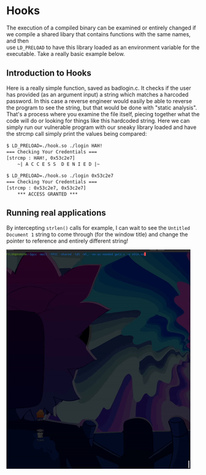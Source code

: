 # Hooks 
The execution of a compiled binary can be examined or entirely changed if we compile a shared libary that contains functions with the same names, and then  
use `LD_PRELOAD` to have this library loaded as an environment variable for the executable. Take a really basic example below. 

## Introduction to Hooks
Here is a really simple function, saved as badlogin.c. It checks if the user has provided (as an argument input) a string which matches a harcoded password. 
In this case a reverse engineer would easily be able to reverse the program to see the string, but that would be done with "static analysis". That's a process 
where you examine the file itself, piecing together what the code will do or looking for things like this hardcoded string. Here we can simply run our vulnerable 
program with our sneaky library loaded and have the strcmp call simply print the values being compared:
```
$ LD_PRELOAD=./hook.so ./login HAH!
=== Checking Your Credentials ===
[strcmp : HAH!,	0x53c2e7]
	~| A C C E S S  D E N I E D |~
```

```
$ LD_PRELOAD=./hook.so ./login 0x53c2e7
=== Checking Your Credentials ===
[strcmp : 0x53c2e7,	0x53c2e7]
	*** ACCESS GRANTED ***
```

## Running real applications
By intercepting `strlen()` calls for example, I can wait to see the `Untitled Document 1` string to come through (for the window title) and change the pointer to reference and entirely different string!


![hooked](https://raw.githubusercontent.com/scott-robbins/Learning/main/System/hooked.gif)
